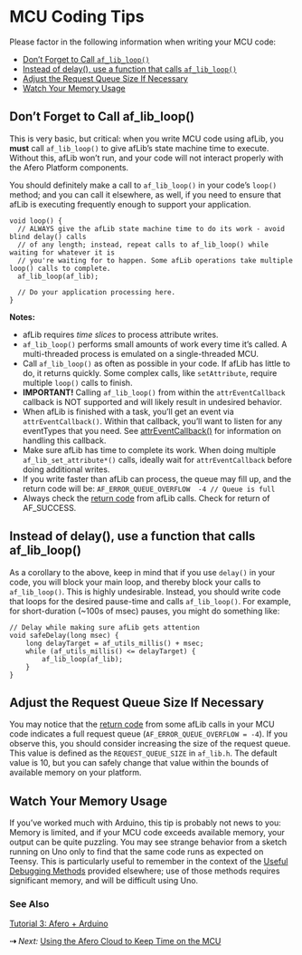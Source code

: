 # MCU Coding Tips

Please factor in the following information when writing your MCU code:

- [Don’t Forget to Call `af_lib_loop()`](../MCUCodingTips#dont-forget-to-call-af_lib_loop)
- [Instead of delay(), use a function that calls `af_lib_loop()`](../MCUCodingTips#instead-of-delay-use-a-function-that-calls-af_lib_loop)
- [Adjust the Request Queue Size If Necessary](../MCUCodingTips#adjust-the-request-queue-size-if-necessary)
- [Watch Your Memory Usage](../MCUCodingTips#watch-your-memory-usage)

## Don’t Forget to Call af_lib_loop()

This is very basic, but critical: when you write MCU code using afLib, you **must** call `af_lib_loop()` to give afLib’s state machine time to execute. Without this, afLib won’t run, and your code will not interact properly with the Afero Platform components.

You should definitely make a call to `af_lib_loop()` in your code’s `loop()` method; and you can call it elsewhere, as well, if you need to ensure that afLib is executing frequently enough to support your application.

```
void loop() {
  // ALWAYS give the afLib state machine time to do its work - avoid blind delay() calls
  // of any length; instead, repeat calls to af_lib_loop() while waiting for whatever it is
  // you're waiting for to happen. Some afLib operations take multiple loop() calls to complete.
  af_lib_loop(af_lib);

  // Do your application processing here.
}
```

**Notes:**

- afLib requires *time slices* to process attribute writes.
- `af_lib_loop()` performs small amounts of work every time it’s called. A multi-threaded process is emulated on a single-threaded MCU.
- Call `af_lib_loop()` as often as possible in your code. If afLib has little to do, it returns quickly. Some complex calls, like `setAttribute`, require multiple `loop()` calls to finish.
- **IMPORTANT!** Calling `af_lib_loop()` from within the `attrEventCallback` callback is NOT supported and will likely result in undesired behavior.
- When afLib is finished with a task, you’ll get an event via `attrEventCallback()`. Within that callback, you’ll want to listen for any eventTypes that you need. See [attrEventCallback()](../afLibCallbacks#Func-attrEventCallback) for information on handling this callback.
- Make sure afLib has time to complete its work. When doing multiple `af_lib_set_attribute*()` calls, ideally wait for `attrEventCallback` before doing additional writes.
- If you write faster than afLib can process, the queue may fill up, and the return code will be:
  `AF_ERROR_QUEUE_OVERFLOW  -4 // Queue is full`
- Always check the [return code](../afLibErrors) from afLib calls. Check for return of AF_SUCCESS.

## Instead of delay(), use a function that calls af_lib_loop()

As a corollary to the above, keep in mind that if you use `delay()` in your code, you will block your main loop, and thereby block your calls to `af_lib_loop()`. This is highly undesirable. Instead, you should write code that loops for the desired pause-time and calls `af_lib_loop()`. For example, for short-duration (~100s of msec) pauses, you might do something like:

```
// Delay while making sure afLib gets attention
void safeDelay(long msec) {
    long delayTarget = af_utils_millis() + msec;
    while (af_utils_millis() <= delayTarget) {
        af_lib_loop(af_lib);
    }
}
```

## Adjust the Request Queue Size If Necessary

You may notice that the [return code](../afLibErrors) from some afLib calls in your MCU code indicates a full request queue (`AF_ERROR_QUEUE_OVERFLOW = -4`). If you observe this, you should consider increasing the size of the request queue. This value is defined as the `REQUEST_QUEUE_SIZE` in `af_lib.h`. The default value is 10, but you can safely change that value within the bounds of available memory on your platform.

## Watch Your Memory Usage

If you’ve worked much with Arduino, this tip is probably not news to you: Memory is limited, and if your MCU code exceeds available memory, your output can be quite puzzling. You may see strange behavior from a sketch running on Uno only to find that the same code runs as expected on Teensy. This is particularly useful to remember in the context of the [Useful Debugging Methods](../DebugMethods) provided elsewhere; use of those methods requires significant memory, and will be difficult using Uno.

### See Also

[Tutorial 3: Afero + Arduino](../Lesson3)

 **&#8674;** *Next:* [Using the Afero Cloud to Keep Time on the MCU](../SetMCUTime)